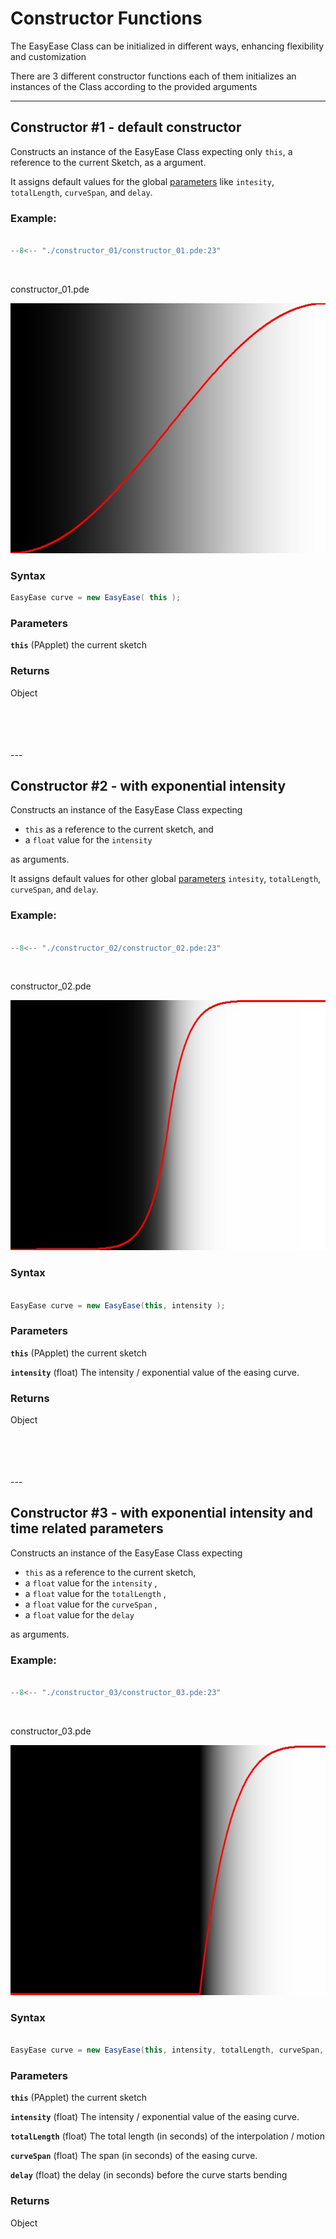 # Constructor Functions

The EasyEase Class can be initialized in different ways, enhancing flexibility and customization

There are 3 different constructor functions each of them initializes an instances of the Class according to the provided arguments

---

## Constructor #1 - default constructor

Constructs an instance of the EasyEase Class expecting only `this`, a reference to the current Sketch, as a argument.

It assigns default values for the global [parameters](./globalParameters.md) like `intesity`, `totalLength`, `curveSpan`, and `delay`.

### Example:

```java hl_lines="5"  title="constructor_01.pde"

--8<-- "./constructor_01/constructor_01.pde:23"

```

<br>

<div class="exampleWindow">
  <div class="title">
      <div class="dot red"></div>
      <div class="dot amber"></div>
      <div class="dot green"></div>
        <p >constructor_01.pde</p>
  </div>
<img src="./images/default_Constructor.jpg" alt="constructor_01" width="600" height="400">

</div>

### Syntax

```java
EasyEase curve = new EasyEase( this );

```

### Parameters

**`this`** (PApplet) the current sketch

### Returns

Object

<br>
<br>
<br>
<br>
---

## Constructor #2 - with exponential intensity

Constructs an instance of the EasyEase Class expecting

- `this` as a reference to the current sketch, and
- a `float` value for the `intensity`

as arguments.

It assigns default values for other global [parameters](./globalParameters.md) `intesity`, `totalLength`, `curveSpan`, and `delay`.

### Example:

```java hl_lines="7"  title="constructor_02.pde"

--8<-- "./constructor_02/constructor_02.pde:23"

```

<br>

<div class="exampleWindow">
  <div class="title">
      <div class="dot red"></div>
      <div class="dot amber"></div>
      <div class="dot green"></div>
        <p >constructor_02.pde</p>
  </div>

<img src="./images/2nd_Constructor.jpg" alt="constructor_02" width="600" height="400">

</div>

### Syntax

```java

EasyEase curve = new EasyEase(this, intensity );


```

### Parameters

**`this`** (PApplet) the current sketch

**`intensity`** (float) The intensity / exponential value of the easing curve.

### Returns

Object

<br>
<br>
<br>
<br>
---

## Constructor #3 - with exponential intensity and time related parameters

Constructs an instance of the EasyEase Class expecting

- `this` as a reference to the current sketch,
- a `float` value for the `intensity` ,
- a `float` value for the `totalLength` ,
- a `float` value for the `curveSpan` ,
- a `float` value for the `delay`

as arguments.

### Example:

```java hl_lines="13"  title="constructor_03.pde"

--8<-- "./constructor_03/constructor_03.pde:23"

```

<br>

<div class="exampleWindow">
  <div class="title">
      <div class="dot red"></div>
      <div class="dot amber"></div>
      <div class="dot green"></div>
        <p >constructor_03.pde</p>
  </div>

<img src="./images/3rd_Constructor.jpg" alt="constructor_03" width="600" height="400">

</div>

### Syntax

```java

EasyEase curve = new EasyEase(this, intensity, totalLength, curveSpan, delay);


```

### Parameters

**`this`** (PApplet) the current sketch

**`intensity`** (float) The intensity / exponential value of the easing curve.

**`totalLength`** (float) The total length (in seconds) of the interpolation / motion

**`curveSpan`** (float) The span (in seconds) of the easing curve.

**`delay`** (float) the delay (in seconds) before the curve starts bending

### Returns

Object

<br>
<br>
